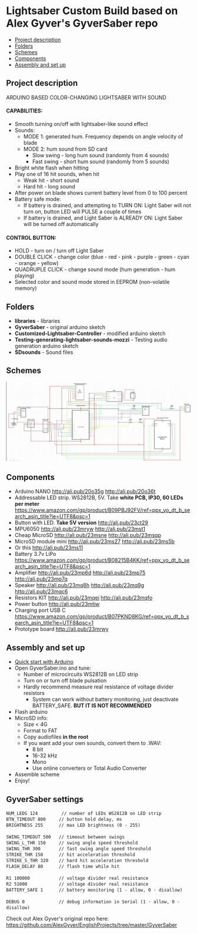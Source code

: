 # Lightsaber Custom Build based on Alex Gyver's GyverSaber repo
* [Project description](#chapter-0)
* [Folders](#chapter-1)
* [Schemes](#chapter-2)
* [Components](#chapter-3)
* [Assembly and set up](#chapter-7)

<a id="chapter-0"></a>
## Project description
ARDUINO BASED COLOR-CHANGING LIGHTSABER WITH SOUND

#### CAPABILITIES:
* Smooth turning on/off with lightsaber-like sound effect
* Sounds:
  + MODE 1: generated hum. Frequency depends on angle velocity of blade
  + MODE 2: hum sound from SD card
    - Slow swing - long hum sound (randomly from 4 sounds)
    - Fast swing - short hum sound (randomly from 5 sounds)
* Bright white flash when hitting
* Play one of 16 hit sounds, when hit
  + Weak hit - short sound
  + Hard hit - long sound
* After power on blade shows current battery level from 0 to 100 percent
* Battery safe mode:
  + If battery is drained, and attempting to TURN ON: Light Saber will not turn on, button LED will PULSE a couple of times
  + If battery is drained, and Light Saber is ALREADY ON: Light Saber will be turned off automatically
#### CONTROL BUTTON:
* HOLD - turn on / turn off Light Saber
* DOUBLE CLICK - change color (blue - red - pink - purple - green - cyan - orange - yellow)
* QUADRUPLE CLICK - change sound mode (hum generation - hum playing)
* Selected color and sound mode stored in EEPROM (non-volatile memory)

<a id="chapter-1"></a>
## Folders
- **libraries** - libraries
- **GyverSaber** - original arduino sketch
- **Customized-Lightsaber-Controller** - modified arduino sketch
- **Testing-generating-lightsaber-sounds-mozzi** - Testing audio generation arduino sketch
- **SDsounds** - Sound files

<a id="chapter-2"></a>
## Schemes
![SCHEME](https://github.com/EthanRawlins/Lightsaber-Custom-Build/blob/main/schemes/LightsaberCustomBuildWiringDiagram.jpg)

<a id="chapter-3"></a>
## Components
* Arduino NANO http://ali.pub/20o35g  http://ali.pub/20o36t
* Addressable LED strip. WS2812B, 5V. Take **white PCB, IP30, 60 LEDs per meter**
  https://www.amazon.com/gp/product/B09PBJ92FV/ref=ppx_yo_dt_b_search_asin_title?ie=UTF8&psc=1
* Button with LED. **Take 5V version** http://ali.pub/23ct29
* MPU6050 http://ali.pub/23mryw  http://ali.pub/23mst1
* Cheap MicroSD http://ali.pub/23msne  http://ali.pub/23msqp
* MicroSD module mini http://ali.pub/23ms27  http://ali.pub/23ms5b
* Or this http://ali.pub/23ms11
* Battery 3.7v LiPo https://www.amazon.com/gp/product/B08215B4KK/ref=ppx_yo_dt_b_search_asin_title?ie=UTF8&psc=1
* Amplifier http://ali.pub/23mp6d  http://ali.pub/23mp75  http://ali.pub/23mp7q
* Speaker http://ali.pub/23mq8h  http://ali.pub/23mq9g  http://ali.pub/23mqc6
* Resistors KIT http://ali.pub/23mqei  http://ali.pub/23mqfo
* Power button http://ali.pub/23mtiw
* Charging port USB C https://www.amazon.com/gp/product/B07PKND8KG/ref=ppx_yo_dt_b_search_asin_title?ie=UTF8&psc=1
* Prototype board http://ali.pub/23mrwy  

<a id="chapter-7"></a>
## Assembly and set up
* [Quick start with Arduino](https://learn.sparkfun.com/tutorials/installing-arduino-ide)
* Open GyverSaber.ino and tune:
  - Number of microcircuits WS2812B on LED strip
  - Turn on or turn off blade pulsation
  - Hardly recommend measure real resistance of voltage divider resistors
    + System can work without battery monitoring, just deactivate BATTERY_SAFE. **BUT IT IS NOT RECOMMENDED**
* Flash arduino
* MicroSD info:
  - Size < 4G
  - Format to FAT
  - Copy audiofiles **in the root**
  - If you want add your own sounds, convert them to .WAV:
    + 8 bit
	+ 16-32 kHz
	+ Mono
	+ Use online converters or Total Audio Converter
* Assemble scheme
* Enjoy!

## GyverSaber settings
    NUM_LEDS 124         // number of LEDs WS2812B on LED strip
    BTN_TIMEOUT 800     // button hold delay, ms
    BRIGHTNESS 255      // max LED brightness (0 - 255)

    SWING_TIMEOUT 500   // timeout between swings
    SWING_L_THR 150     // swing angle speed threshold
    SWING_THR 300       // fast swing angle speed threshold
    STRIKE_THR 150      // hit acceleration threshold
    STRIKE_S_THR 320    // hard hit acceleration threshold
    FLASH_DELAY 80      // flash time while hit

    R1 100000           // voltage divider real resistance
    R2 51000            // voltage divider real resistance
    BATTERY_SAFE 1      // battery monitoring (1 - allow, 0 - disallow)

    DEBUG 0             // debug information in Serial (1 - allow, 0 - disallow)

Check out Alex Gyver's original repo here: https://github.com/AlexGyver/EnglishProjects/tree/master/GyverSaber